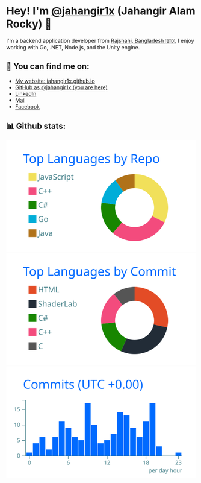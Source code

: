 # Hey! I'm [@jahangir1x](https://github.com/jahangir1x) (Jahangir Alam Rocky) 👋

I'm a backend application developer from [Rajshahi, Bangladesh 🇧🇩.](https://goo.gl/maps/U1H6bHT7XYhkK6tk7)
I enjoy working with Go, .NET, Node.js, and the Unity engine.

## 🔗 You can find me on:

* [My website: jahangir1x.github.io](https://jahangir1x.github.io/)
* [GitHub as @jahangir1x (you are here)](https://github.com/jahangir1x)
* [LinkedIn](https://linkedin.com/in/jahangir1x)
* [Mail](mailto:x00jahangir@gmail.com)
* [Facebook](https://fb.me/rocky10x)

## 📊 Github stats:

<!-- ![github overview stats](http://github-profile-summary-cards.vercel.app/api/cards/profile-details?username=jahangir1x&theme=transparent) -->

<p>
    <img src="./profile-summary-card-output/transparent/1-repos-per-language.svg" alt="language stats based on repos" />
    <img src="./profile-summary-card-output/transparent/2-most-commit-language.svg" alt="language stats based on commits" />
    <img src="./profile-summary-card-output/transparent/4-productive-time.svg" alt="productive time stats based on utc+6" />
</p>
